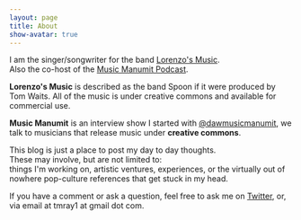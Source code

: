 ```yaml
---
layout: page
title: About
show-avatar: true
---
```

I am the singer/songwriter for the band [Lorenzo's Music](http://www.lorenzosmusic.com).<br/>
Also the co-host of the [Music Manumit Podcast](http://www.musicmanumit.com).

**Lorenzo's Music** is described as the band Spoon if it were produced by Tom Waits.
All of the music is under creative commons and available for commercial use.

**Music Manumit** is an interview show I started with [@dawmusicmanumit](https://twitter.com/dawmusicmanumit), we talk to musicians that release music under **creative commons**.

This blog is just a place to post my day to day thoughts.<br/>
These may involve, but are not limited to:<br/>
things I'm working on, artistic ventures, experiences, or the virtually out of nowhere pop-culture references that get stuck in my head.

If you have a comment or ask a question, feel free to ask me on [Twitter](https://twitter.com/tmray), or, via email at tmray1 at gmail dot com.
